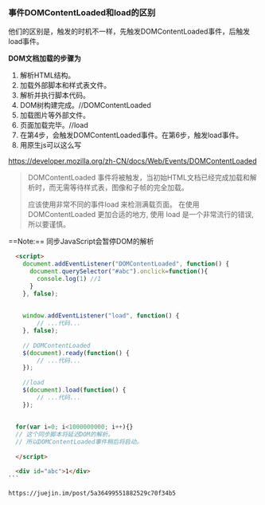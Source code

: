 ### 事件DOMContentLoaded和load的区别

他们的区别是，触发的时机不一样，先触发DOMContentLoaded事件，后触发load事件。

**DOM文档加载的步骤为**

1. 解析HTML结构。
1. 加载外部脚本和样式表文件。
1. 解析并执行脚本代码。
1. DOM树构建完成。//DOMContentLoaded
1. 加载图片等外部文件。
1. 页面加载完毕。//load
1. 在第4步，会触发DOMContentLoaded事件。在第6步，触发load事件。
1. 用原生js可以这么写

https://developer.mozilla.org/zh-CN/docs/Web/Events/DOMContentLoaded

> DOMContentLoaded 事件将被触发，当初始HTML文档已经完成加载和解析时，而无需等待样式表，图像和子帧的完全加载。
> 
> 应该使用非常不同的事件load 来检测满载页面。
> 在使用 DOMContentLoaded 更加合适的地方, 使用 load 是一个非常流行的错误, 所以要谨慎。

==Note:== 同步JavaScript会暂停DOM的解析

````html
  <script>
    document.addEventListener("DOMContentLoaded", function() {
      document.querySelector("#abc").onclick=function(){
        console.log(1) //1
      }
    }, false);
    
    
    window.addEventListener("load", function() {
        // ...代码...
    }, false);
    
    // DOMContentLoaded
    $(document).ready(function() {
        // ...代码...
    });
    
    //load
    $(document).load(function() {
        // ...代码...
    });
    
    
  for(var i=0; i<1000000000; i++){} 
  // 这个同步脚本将延迟DOM的解析。
  // 所以DOMContentLoaded事件稍后将启动。
    
  </script>

  <div id="abc">1</div>
```

https://juejin.im/post/5a36499551882529c70f34b5